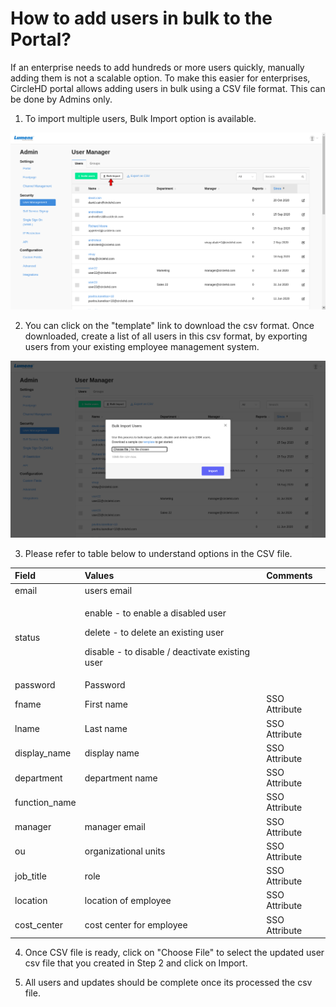 # How to add users in bulk to the Portal?

If an enterprise needs to add hundreds or more users quickly, manually adding them is not a scalable option. To make this easier for enterprises, CircleHD portal allows adding users in bulk using a CSV file format. This can be done by Admins only. 

 1. To import multiple users, Bulk Import option is available.

![](../.gitbook/assets/bulk-import.png)

2. You can click on the "template" link to download the csv format. Once downloaded, create a list of all users in this csv format, by exporting users from your existing employee management system.

![](../.gitbook/assets/bulk-importcsv.png)



3. Please refer to table below to understand options in the CSV file.

<table>
  <thead>
    <tr>
      <th style="text-align:left">Field</th>
      <th style="text-align:left">Values</th>
      <th style="text-align:left">Comments</th>
    </tr>
  </thead>
  <tbody>
    <tr>
      <td style="text-align:left">email</td>
      <td style="text-align:left">users email</td>
      <td style="text-align:left"></td>
    </tr>
    <tr>
      <td style="text-align:left">status</td>
      <td style="text-align:left">
        <p>enable - to enable a disabled user</p>
        <p>delete - to delete an existing user</p>
        <p>disable - to disable / deactivate existing user</p>
      </td>
      <td style="text-align:left"></td>
    </tr>
    <tr>
      <td style="text-align:left">password</td>
      <td style="text-align:left">Password</td>
      <td style="text-align:left"></td>
    </tr>
    <tr>
      <td style="text-align:left">fname</td>
      <td style="text-align:left">First name</td>
      <td style="text-align:left">SSO Attribute</td>
    </tr>
    <tr>
      <td style="text-align:left">lname</td>
      <td style="text-align:left">Last name</td>
      <td style="text-align:left">SSO Attribute</td>
    </tr>
    <tr>
      <td style="text-align:left">display_name</td>
      <td style="text-align:left">display name</td>
      <td style="text-align:left">SSO Attribute</td>
    </tr>
    <tr>
      <td style="text-align:left">department</td>
      <td style="text-align:left">department name</td>
      <td style="text-align:left">SSO Attribute</td>
    </tr>
    <tr>
      <td style="text-align:left">function_name</td>
      <td style="text-align:left"></td>
      <td style="text-align:left">SSO Attribute</td>
    </tr>
    <tr>
      <td style="text-align:left">manager</td>
      <td style="text-align:left">manager email</td>
      <td style="text-align:left">SSO Attribute</td>
    </tr>
    <tr>
      <td style="text-align:left">ou</td>
      <td style="text-align:left">organizational units</td>
      <td style="text-align:left">SSO Attribute</td>
    </tr>
    <tr>
      <td style="text-align:left">job_title</td>
      <td style="text-align:left">role</td>
      <td style="text-align:left">SSO Attribute</td>
    </tr>
    <tr>
      <td style="text-align:left">location</td>
      <td style="text-align:left">location of employee</td>
      <td style="text-align:left">SSO Attribute</td>
    </tr>
    <tr>
      <td style="text-align:left">cost_center</td>
      <td style="text-align:left">cost center for employee</td>
      <td style="text-align:left">SSO Attribute</td>
    </tr>
  </tbody>
</table>



4. Once CSV file is ready, click on "Choose File" to select the updated user csv file that you created in Step 2 and click on Import.

5. All users and updates should be complete once its processed the csv file.





